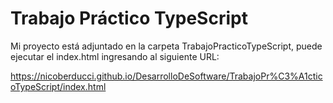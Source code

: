 # Trabajo Práctico TypeScript

Mi proyecto está adjuntado en la carpeta TrabajoPracticoTypeScript, puede ejecutar el index.html ingresando al siguiente URL:

https://nicoberducci.github.io/DesarrolloDeSoftware/TrabajoPr%C3%A1cticoTypeScript/index.html
